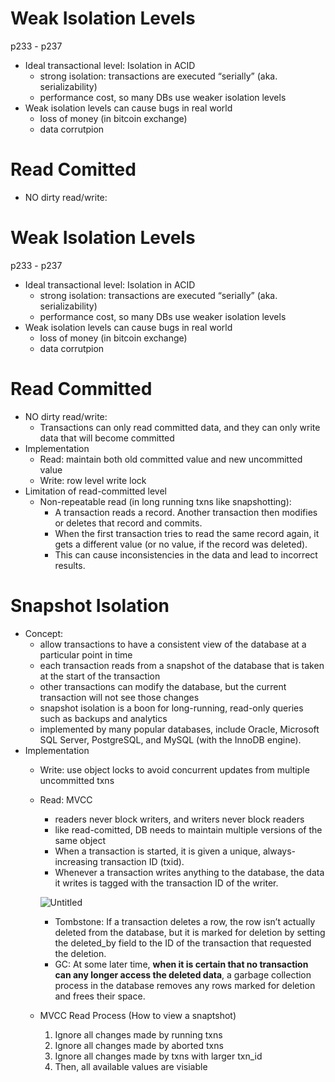 # Weak Isolation Levels

p233 - p237

- Ideal transactional level: Isolation in ACID
    - strong isolation: transactions are executed “serially” (aka. serializability)
    - performance cost, so many DBs use weaker isolation levels
- Weak isolation levels can cause bugs in real world
    - loss of money (in bitcoin exchange)
    - data corrutpion

# Read Comitted

- NO dirty read/write:

# Weak Isolation Levels

p233 - p237

- Ideal transactional level: Isolation in ACID
    - strong isolation: transactions are executed “serially” (aka. serializability)
    - performance cost, so many DBs use weaker isolation levels
- Weak isolation levels can cause bugs in real world
    - loss of money (in bitcoin exchange)
    - data corrutpion

# Read Committed

- NO dirty read/write:
    - Transactions can only read committed data, and they can only write data that will become committed
- Implementation
    - Read: maintain both old committed value and new uncommitted value
    - Write: row level write lock
- Limitation of read-committed level
    - Non-repeatable read (in long running txns like snapshotting):
        - A transaction reads a record. Another transaction then modifies or deletes that record and commits.
        - When the first transaction tries to read the same record again, it gets a different value (or no value, if the record was deleted).
        - This can cause inconsistencies in the data and lead to incorrect results.
    

# Snapshot Isolation

- Concept:
    - allow transactions to have a consistent view of the database at a particular point in time
    - each transaction reads from a snapshot of the database that is taken at the start of the transaction
    - other transactions can modify the database, but the current transaction will not see those changes
    - snapshot isolation is a boon for long-running, read-only queries such as backups and
    analytics
    - implemented by many popular databases, include Oracle, Microsoft SQL Server, PostgreSQL, and MySQL (with the InnoDB engine).
- Implementation
    - Write: use object locks to avoid concurrent updates from multiple uncommitted txns
    - Read: MVCC
        - readers never block writers, and writers never block readers
        - like read-comitted, DB needs to maintain multiple versions of the same object
        - When a transaction is started, it is given a unique, always-increasing transaction ID (txid).
        - Whenever a transaction writes anything to the database, the data it writes is tagged with the transaction ID of the writer.
        
        ![Untitled](https://s3-us-west-2.amazonaws.com/secure.notion-static.com/76429233-9ea3-4958-bea5-cd26d1327ecb/Untitled.png)
        
        - Tombstone: If a transaction deletes a row, the row isn’t actually deleted from the database, but it is marked for deletion by setting the deleted_by field to the ID of the transaction that requested the deletion.
        - GC: At some later time, **when it is certain that no transaction can any longer access the deleted data**, a garbage collection process in the database removes any rows marked for deletion and frees their space.
    - MVCC Read Process (How to view a snaptshot)
        1. Ignore all changes made by running txns
        2. Ignore all changes made by aborted txns
        3. Ignore all changes made by txns with larger txn_id
        4. Then, all available values are visiable
